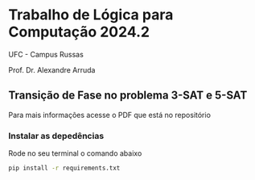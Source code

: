 # Trabalho de Lógica para Computação 2024.2

UFC - Campus Russas

Prof. Dr. Alexandre Arruda

## Transição de Fase no problema 3-SAT e 5-SAT

Para mais informações acesse o PDF que está no repositório

### Instalar as depedências

Rode no seu terminal o comando abaixo

```bash
pip install -r requirements.txt
```
